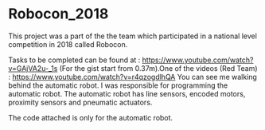 # Robocon_2018

This project was a part of the the team which participated in a national level competition in 2018 called Robocon.

Tasks to be completed can be found at : https://www.youtube.com/watch?v=GAjVA2u-_1s (For the gist start from 0.37m).One of the videos (Red Team) : https://www.youtube.com/watch?v=r4qzogdlhQA You can see me walking behind the automatic robot. I was responsible for programming the automatic robot. The automatic robot has line sensors, encoded motors, proximity sensors and pneumatic actuators.


The code attached is only for the automatic robot.
